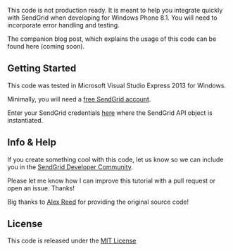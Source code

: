 This code is not production ready. It is meant to help you integrate quickly with SendGrid when developing for Windows Phone 8.1. You will need to incorporate error handling and testing. 

The companion blog post, which explains the usage of this code can be found here (coming soon).

## Getting Started

This code was tested in Microsoft Visual Studio Express 2013 for Windows.

Minimally, you will need a [free SendGrid account](http://sendgrid.com/transactional-email/pricing). 

Enter your SendGrid credentials [here](https://github.com/thinkingserious/SendGridStatsWindowsPhone8/blob/master/SendGridStats/SendGridStats.Shared/App.xaml.cs) where the SendGrid API object is instantiated.

## Info & Help

If you create something cool with this code, let us know so we can include you in the [SendGrid Developer Community](http://sendgrid.com/developers/developers).

Please let me know how I can improve this tutorial with a pull request or open an issue. Thanks! 

Big thanks to [Alex Reed](http://twitter.com/alexerax) for providing the original source code!

## License

This code is released under the [MIT License](http://opensource.org/licenses/MIT)
